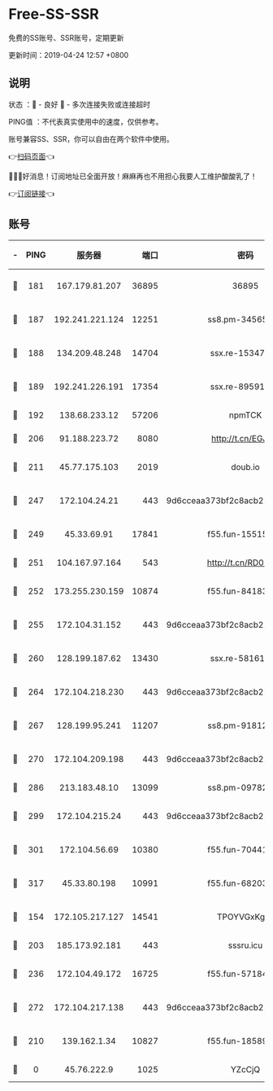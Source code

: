 # Free-SS-SSR

免费的SS账号、SSR账号，定期更新

更新时间：2019-04-24 12:57 +0800

## 说明

状态     ：🙂 - 良好 🙁 - 多次连接失败或连接超时

PING值   ：不代表真实使用中的速度，仅供参考。

账号兼容SS、SSR，你可以自由在两个软件中使用。

👉[扫码页面](https://liesauer.github.io/Free-SS-SSR/)👈

🎉🎉🎉好消息！订阅地址已全面开放！麻麻再也不用担心我要人工维护酸酸乳了！

👉[订阅链接](https://www.liesauer.net/yogurt/subscribe?ACCESS_TOKEN=DAYxR3mMaZAsaqUb)👈

## 账号

|-|PING|服务器|端口|密码|加密方式|区域|
|:----:|:----:|:-----:|-----:|:----:|:----:|:----:|
|🙂|181|167.179.81.207|36895|36895|aes-256-cfb|JP|
|🙂|187|192.241.221.124|12251|ss8.pm-34565272|aes-256-cfb|US|
|🙂|188|134.209.48.248|14704|ssx.re-15347823|aes-256-cfb|US|
|🙂|189|192.241.226.191|17354|ssx.re-89591313|aes-256-cfb|US|
|🙂|192|138.68.233.12|57206|npmTCK|rc4-md5|US|
|🙂|206|91.188.223.72|8080|http://t.cn/EGJIyrl|rc4-md5|RU|
|🙂|211|45.77.175.103|2019|doub.io|aes-128-ctr|SG|
|🙂|247|172.104.24.21|443|9d6cceaa373bf2c8acb22e60b6a58be6|aes-256-cfb|US|
|🙂|249|45.33.69.91|17841|f55.fun-15515168|aes-256-cfb|US|
|🙂|251|104.167.97.164|543|http://t.cn/RD0D7sx|rc4-md5|CA|
|🙂|252|173.255.230.159|10874|f55.fun-84183514|aes-256-cfb|US|
|🙂|255|172.104.31.152|443|9d6cceaa373bf2c8acb22e60b6a58be6|aes-256-cfb|US|
|🙂|260|128.199.187.62|13430|ssx.re-58161768|aes-256-cfb|SG|
|🙂|264|172.104.218.230|443|9d6cceaa373bf2c8acb22e60b6a58be6|aes-256-cfb|US|
|🙂|267|128.199.95.241|11207|ss8.pm-91812416|aes-256-cfb|SG|
|🙂|270|172.104.209.198|443|9d6cceaa373bf2c8acb22e60b6a58be6|aes-256-cfb|US|
|🙂|286|213.183.48.10|13099|ss8.pm-09782866|rc4-md5|RU|
|🙂|299|172.104.215.24|443|9d6cceaa373bf2c8acb22e60b6a58be6|aes-256-cfb|US|
|🙂|301|172.104.56.69|10380|f55.fun-70441815|aes-256-cfb|SG|
|🙂|317|45.33.80.198|10991|f55.fun-68203987|aes-256-cfb|US|
|🙂|154|172.105.217.127|14541|TPOYVGxKglpi|aes-256-cfb|JP|
|🙂|203|185.173.92.181|443|sssru.icu|rc4-md5|RU|
|🙂|236|172.104.49.172|16725|f55.fun-57184998|aes-256-cfb|SG|
|🙂|272|172.104.217.138|443|9d6cceaa373bf2c8acb22e60b6a58be6|aes-256-cfb|US|
|🙁|210|139.162.1.34|10827|f55.fun-18589749|aes-256-cfb|SG|
|🙁|0|45.76.222.9|1025|YZcCjQ|rc4-md5|JP|
